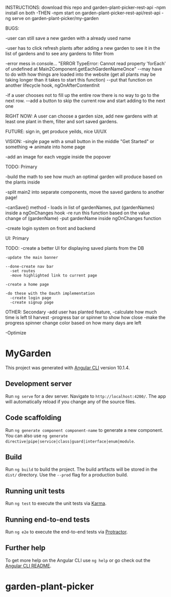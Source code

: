 INSTRUCTIONS: download this repo and garden-plant-picker-rest-api
-npm install on both
-THEN
-npm start on garden-plant-picker-rest-api/rest-api
-ng serve on garden-plant-picker/my-garden

BUGS: 

  -user can still save a new garden with a already used name

  -user has to click refresh plants after adding a new garden to see it in the list of gardens and to see any gardens to filter from
  
  -error mess in console... "ERROR TypeError: Cannot read property 'forEach' of undefined
    at Main2Component.getEachGardenNameOnce"
    --may have to do with how things are loaded into the website (get all plants may be taking longer than it takes to start this function)
    --put that function on another lifecycle hook, ngOnAfterContentInit
    
   -if a user chooses not to fill up the entire row there is no way to go to the next row.
      --add a button to skip the current row and start adding to the next one
    


RIGHT NOW: A user can choose a garden size, add new gardens with at least one plant in them, filter and sort saved gardens.

FUTURE: sign in, get produce yeilds, nice UI/UX

VISION: 
   -single page with a small button in the middle "Get Started" or something
    => animate into home page
   
   -add an image for each veggie inside the popover

TODO: Primary

  -build the math to see how much an optimal garden will produce based on the plants inside
   
  -split main2 into separate components, move the saved gardens to another page!
  
  -canSave() method - loads in list of gardenNames, put (gardenNames) inside a ngOnChanges hook
    -re run this function based on the value change of (gardenName)
    -put gardenName inside ngOnChanges function
   
   -create login system on front and backend
  

UI: Primary

   TODO:
    -create a better UI for displaying saved plants from the DB
    
    -update the main banner
    
    --done-create nav bar
      -set routes
      -move highlighted link to current page
      
    -create a home page
    
    -do these with the Oauth implementation
      -create login page
      -create signup page

   
OTHER: Secondary
  -add user has planted feature, 
    -calculate how much time is left til harvest
    -progress bar or spinner to show how close
      -make the progress spinner change color based on how many days are left
      
  -Optimize







# MyGarden

This project was generated with [Angular CLI](https://github.com/angular/angular-cli) version 10.1.4.

## Development server

Run `ng serve` for a dev server. Navigate to `http://localhost:4200/`. The app will automatically reload if you change any of the source files.

## Code scaffolding

Run `ng generate component component-name` to generate a new component. You can also use `ng generate directive|pipe|service|class|guard|interface|enum|module`.

## Build

Run `ng build` to build the project. The build artifacts will be stored in the `dist/` directory. Use the `--prod` flag for a production build.

## Running unit tests

Run `ng test` to execute the unit tests via [Karma](https://karma-runner.github.io).

## Running end-to-end tests

Run `ng e2e` to execute the end-to-end tests via [Protractor](http://www.protractortest.org/).

## Further help

To get more help on the Angular CLI use `ng help` or go check out the [Angular CLI README](https://github.com/angular/angular-cli/blob/master/README.md).
# garden-plant-picker

